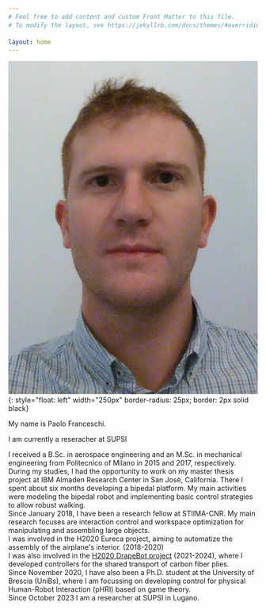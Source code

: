 ```yaml
---
# Feel free to add content and custom Front Matter to this file.
# To modify the layout, see https://jekyllrb.com/docs/themes/#overriding-theme-defaults

layout: home
---
```

<script async src="https://www.googletagmanager.com/gtag/js?id=G-Z07C4092J3"></script>
<meta name="google-site-verification" content="9unXf0AJi0aPBon8QJz0gFG9YFuIUYQhVOjDDDbwA0Y" />

![](/images/pf_color.jpg){: style="float: left" width="250px" border-radius: 25px; border: 2px solid black}

My name is Paolo Franceschi.

I am currently a reseracher at SUPSI

I received a B.Sc. in aerospace engineering and an M.Sc. in mechanical engineering from Politecnico of Milano in 2015 and 2017, respectively.  
During my studies, I had the opportunity to work on my master thesis project at IBM Almaden Research Center in San Jos&egrave;, California.
There I spent about six months developing a bipedal platform. My main activities were modeling the bipedal robot and implementing basic control strategies to allow robust walking.  
Since January 2018, I have been a research fellow at STIIMA-CNR. My main research focuses are interaction control and workspace optimization for manipulating and assembling large objects.  
I was involved in the H2020 Eureca project, aiming to automatize the assembly of the airplane's interior. (2018-2020)  
I was also involved in the <a href="https://www.drapebot.eu/">H2020 DrapeBot project</a> (2021-2024), where I developed controllers for the shared transport of carbon fiber plies.   
Since November 2020, I have also been a Ph.D. student at the University of Brescia (UniBs), where I am focussing on developing control for physical Human-Robot Interaction (pHRI) based on game theory.  
Since October 2023 I am a researcher at SUPSI in Lugano.
